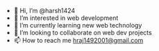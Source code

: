 - 👋 Hi, I’m @harsh1424
- 👀 I’m interested in web development
- 🌱 I’m currently learning new web technology
- 💞️ I’m looking to collaborate on web dev projects
- 📫 How to reach me hraj1492001@gmail.com

<!---
harsh1424/harsh1424 is a ✨ special ✨ repository because its `README.md` (this file) appears on your GitHub profile.
You can click the Preview link to take a look at your changes.
--->
